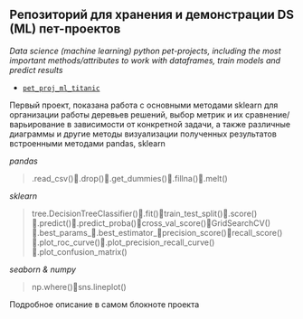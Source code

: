 ## Репозиторий для хранения и демонстрации DS (ML) пет-проектов 
*Data science (machine learning) python pet-projects, including the most important methods/attributes to work with dataframes, train models and predict results*
- [`pet_proj_ml_titanic`](https://github.com/knyazzzzz/pet-projects-ML/blob/main/pet_proj_ml_titanic.ipynb) 

Первый проект, показана работа с основными методами sklearn для организации работы деревьев решений, выбор метрик и их сравнение/варьирование в зависимости от конкретной задачи, а также различные диаграммы и другие методы визуализации полученных результатов встроенными методами pandas, sklearn

*pandas* 
>.read_csv()🦎.drop()🦎.get_dummies()🦎.fillna()🦎.melt()

*sklearn* 
>tree.DecisionTreeClassifier()🦎.fit()🦎train_test_split()🦎.score()🦎.predict()🦎.predict_proba()🦎cross_val_score()🦎GridSearchCV()🦎.best_params_🦎.best_estimator_🦎precision_score()🦎recall_score()🦎.plot_roc_curve()🦎.plot_precision_recall_curve()🦎.plot_confusion_matrix()

*seaborn & numpy* 
>np.where()🦎sns.lineplot()

Подробное описание в самом блокноте проекта
